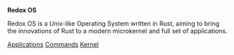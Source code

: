 **Redox OS**

Redox OS is a Unix-like Operating System written in Rust, aiming to bring the innovations of Rust to a modern microkernel and full set of applications.

[Applications](apps/index.md)
[Commands](commands/index.md)
[Kernel](kernel/index.md)
